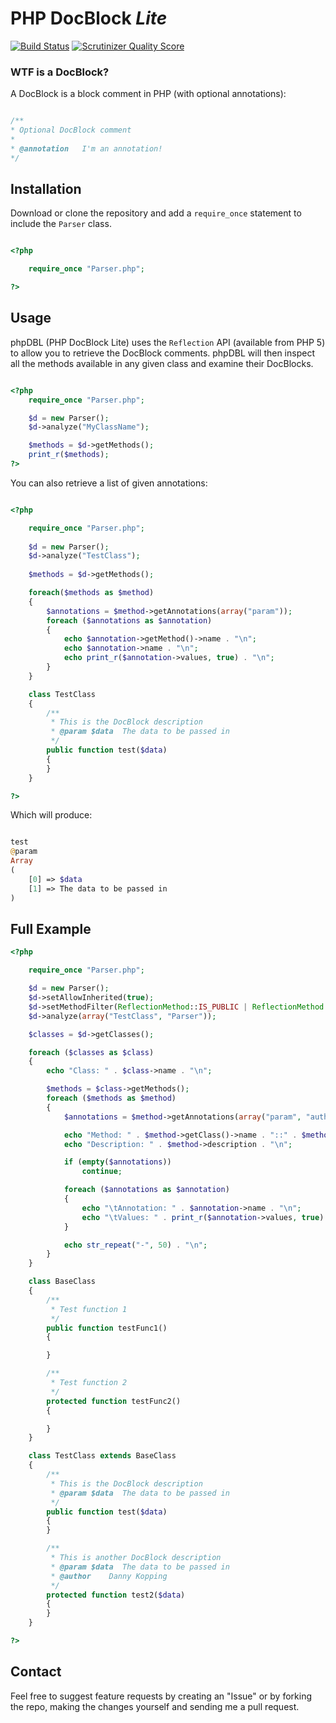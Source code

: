 # PHP DocBlock *Lite*

[![Build Status](https://secure.travis-ci.org/dannykopping/PHPDocBlock-lite.png)](http://travis-ci.org/dannykopping/PHPDocBlock-lite)
[![Scrutinizer Quality Score](https://scrutinizer-ci.com/g/dannykopping/PHPDocBlock-lite/badges/quality-score.png?s=74f0712e06c487f3bc06c4add08dede08cd810f1)](https://scrutinizer-ci.com/g/dannykopping/PHPDocBlock-lite/)

### WTF is a DocBlock?

A DocBlock is a block comment in PHP (with optional annotations):

```php

/**
* Optional DocBlock comment
*
* @annotation	I'm an annotation!
*/
```

## Installation
Download or clone the repository and add a `require_once` statement to include the `Parser` class.

```php

<?php

	require_once "Parser.php";

?>
```

## Usage

phpDBL (PHP DocBlock Lite) uses the `Reflection` API (available from PHP 5) to allow you to retrieve the DocBlock comments. phpDBL will then inspect all the methods available in any given class and examine their DocBlocks.

```php

<?php
	require_once "Parser.php";

	$d = new Parser();
	$d->analyze("MyClassName");

	$methods = $d->getMethods();
	print_r($methods);
?>
```

You can also retrieve a list of given annotations:

```php

<?php

	require_once "Parser.php";
	
	$d = new Parser();
	$d->analyze("TestClass");
	
	$methods = $d->getMethods();

	foreach($methods as $method)
	{
		$annotations = $method->getAnnotations(array("param"));
		foreach ($annotations as $annotation)
		{
			echo $annotation->getMethod()->name . "\n";
			echo $annotation->name . "\n";
			echo print_r($annotation->values, true) . "\n";
		}
	}

	class TestClass
	{
		/**
		 * This is the DocBlock description
		 * @param $data  The data to be passed in
		 */
		public function test($data)
		{
		}
	}

?>
```

Which will produce:

```php

test
@param
Array
(
    [0] => $data
    [1] => The data to be passed in
)
```

## Full Example

```php
<?php

    require_once "Parser.php";

    $d = new Parser();
    $d->setAllowInherited(true);
    $d->setMethodFilter(ReflectionMethod::IS_PUBLIC | ReflectionMethod::IS_PROTECTED);
    $d->analyze(array("TestClass", "Parser"));

    $classes = $d->getClasses();

    foreach ($classes as $class)
    {
        echo "Class: " . $class->name . "\n";

        $methods = $class->getMethods();
        foreach ($methods as $method)
        {
            $annotations = $method->getAnnotations(array("param", "author"));

            echo "Method: " . $method->getClass()->name . "::" . $method->name . "\n";
            echo "Description: " . $method->description . "\n";

            if (empty($annotations))
                continue;

            foreach ($annotations as $annotation)
            {
                echo "\tAnnotation: " . $annotation->name . "\n";
                echo "\tValues: " . print_r($annotation->values, true) . "\n";
            }

            echo str_repeat("-", 50) . "\n";
        }
    }

    class BaseClass
    {
        /**
         * Test function 1
         */
        public function testFunc1()
        {

        }

        /**
         * Test function 2
         */
        protected function testFunc2()
        {

        }
    }

    class TestClass extends BaseClass
    {
        /**
         * This is the DocBlock description
         * @param $data  The data to be passed in
         */
        public function test($data)
        {
        }

        /**
         * This is another DocBlock description
         * @param $data  The data to be passed in
         * @author    Danny Kopping
         */
        protected function test2($data)
        {
        }
    }

?>
```


## Contact

Feel free to suggest feature requests by creating an "Issue" or by forking the repo, making the changes yourself and sending me a pull request.
